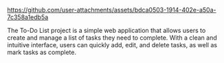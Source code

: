 


https://github.com/user-attachments/assets/bdca0503-1914-402e-a50a-7c358a1edb5a




   The To-Do List project is a simple web application that allows users to create and manage a list of tasks they need to complete. With a clean and intuitive interface, users can quickly add, edit, and delete tasks, as well as mark tasks as complete.





